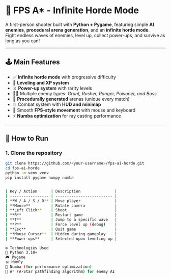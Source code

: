 # 🧠 FPS A* - Infinite Horde Mode

A first-person shooter built with **Python + Pygame**, featuring simple **AI enemies**, **procedural arena generation**, and an **infinite horde mode**.  
Fight endless waves of enemies, level up, collect power-ups, and survive as long as you can!

---

## 🕹️ Main Features

- ✅ **Infinite horde mode** with progressive difficulty  
- 🧬 **Leveling and XP system**  
- ⚔️ **Power-up system** with rarity levels  
- 🧟‍♂️ Multiple enemy types: *Grunt, Rusher, Ranger, Poisoner, and Boss*  
- 🧩 **Procedurally generated** arenas (unique every match)  
- 💥 Combat system with **HUD and minimap**  
- 🧭 Smooth **FPS-style movement** with mouse and keyboard  
- ⚡ **Numba optimization** for ray casting performance  

---

## 🚀 How to Run

### 1. Clone the repository
```bash
git clone https://github.com/<your-username>/fps-ai-horde.git
cd fps-ai-horde
python -m venv venv
pip install pygame numpy numba


| Key / Action      | Description               |
| ----------------- | ------------------------- |
| **W / A / S / D** | Move player               |
| **Mouse**         | Rotate camera             |
| **Left Click**    | Shoot                     |
| **R**             | Restart game              |
| **T**             | Jump to a specific wave   |
| **P**             | Force level up (debug)    |
| **Esc**           | Quit game                 |
| **Mouse Cursor**  | Hidden during gameplay    |
| **Power-ups**     | Selected upon leveling up |

⚙️ Technologies Used
🐍 Python 3.10+
🎮 Pygame
📊 NumPy
🚀 Numba (for performance optimization)
🧠 A* (A-Star pathfinding algorithm) for enemy AI
